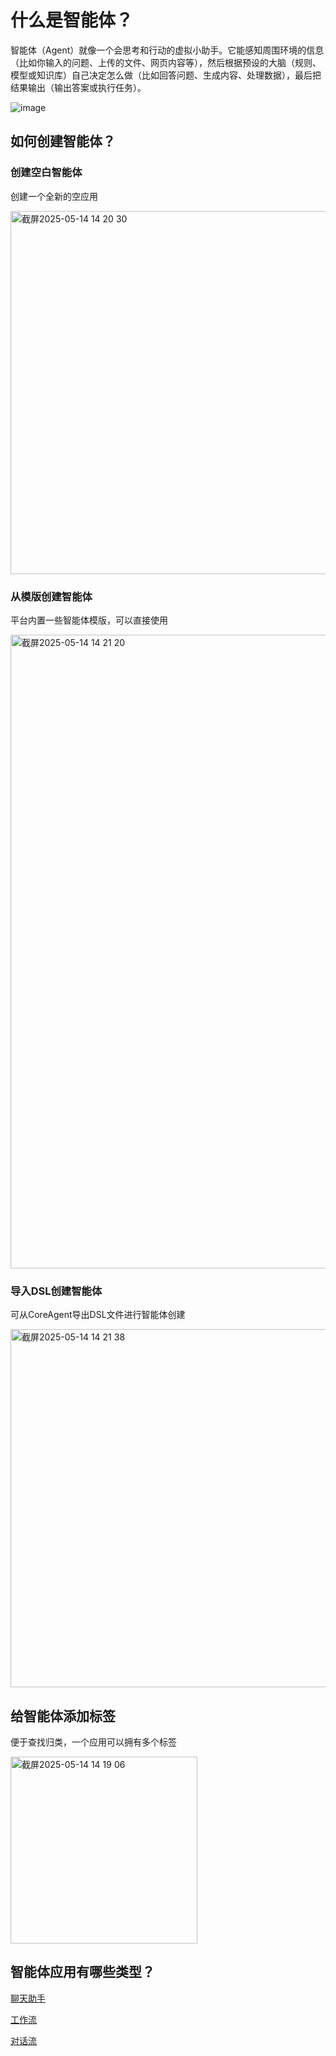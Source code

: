 # 什么是智能体？

智能体（Agent）就像一个会思考和行动的虚拟小助手。它能感知周围环境的信息（比如你输入的问题、上传的文件、网页内容等），然后根据预设的大脑（规则、模型或知识库）自己决定怎么做（比如回答问题、生成内容、处理数据），最后把结果输出（输出答案或执行任务）。

![image](https://github.com/user-attachments/assets/383da058-eb1a-40d0-8b8e-5c221ada00af)

## 如何创建智能体？

### 创建空白智能体

创建一个全新的空应用

<img width="581" alt="截屏2025-05-14 14 20 30" src="https://github.com/user-attachments/assets/9c35c689-8aa8-431f-98ba-75d38bdf2d71" />


### 从模版创建智能体

平台内置一些智能体模版，可以直接使用

<img width="1014" alt="截屏2025-05-14 14 21 20" src="https://github.com/user-attachments/assets/177109b4-228f-47c3-a55a-2d09853cc4b3" />


### 导入DSL创建智能体

可从CoreAgent导出DSL文件进行智能体创建

<img width="573" alt="截屏2025-05-14 14 21 38" src="https://github.com/user-attachments/assets/5e60bd5a-864b-413a-8348-bf994da41848" />


## 给智能体添加标签

便于查找归类，一个应用可以拥有多个标签

<img width="299" alt="截屏2025-05-14 14 19 06" src="https://github.com/user-attachments/assets/f1960217-1311-40ee-ba8e-ee6370d4b50b" />



## 智能体应用有哪些类型？

[聊天助手](./chat.md)

[工作流](./workflow.md)

[对话流](./dialogueFlow.md)


